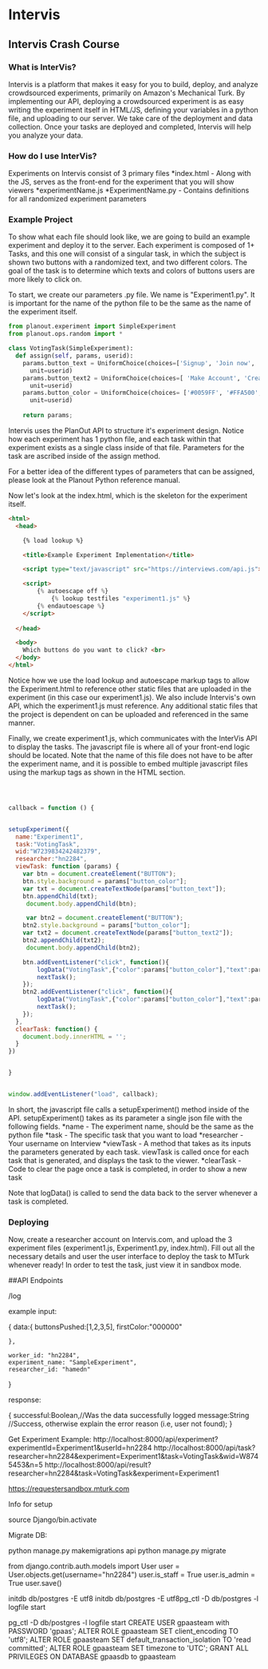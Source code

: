 # Intervis

## Intervis Crash Course

### What is InterVis?
Intervis is a platform that makes it easy for you to build, deploy, and analyze crowdsourced experiments, primarily on Amazon's Mechanical Turk. By implementing our API, deploying a crowdsourced experiment is as easy writing the experiment itself in HTML/JS, defining your variables in a python file, and uploading to our server. We take care of the deployment and data collection. Once your tasks are deployed and completed, Intervis will help you analyze your data. 

### How do I use InterVis?
Experiments on Intervis consist of 3 primary files
*index.html - Along with the JS, serves as the front-end for the experiment that you will show viewers
*experimentName.js
*ExperimentName.py - Contains definitions for all randomized experiment parameters

### Example Project
To show what each file should look like, we are going to build an example experiment and deploy it to the server. Each experiment is composed of 1+ Tasks, and this one will consist of a singular task, in which the subject is shown two buttons with a randomized text, and two different colors. The goal of the task is to determine which texts and colors of buttons users are more likely to click on.

To start, we create our parameters .py file. We name is "Experiment1.py". It is important for the name of the python file to be the same as the name of the experiment itself.

```python
from planout.experiment import SimpleExperiment
from planout.ops.random import *

class VotingTask(SimpleExperiment):
  def assign(self, params, userid):
    params.button_text = UniformChoice(choices=['Signup', 'Join now', 'Just Do It'],
      unit=userid)
    params.button_text2 = UniformChoice(choices=[ 'Make Account', 'Create Account', 'Welcome'],
      unit=userid)
    params.button_color = UniformChoice(choices= ['#0059FF', '#FFA500','#1abc9c','#9b59b6','#e74c3c','#c0392b','#16a085','#2ecc71'],
      unit=userid)
    
    return params;
```

Intervis uses the PlanOut API to structure it's experiment design. Notice how each experiment has 1 python file, and each task within that experiment exists as a single class inside of that file. Parameters for the task are ascribed inside of the assign method. 

For a better idea of the different types of parameters that can be assigned, please look at the Planout Python reference manual.

Now let's look at the index.html, which is the skeleton for the experiment itself.

```HTML
<html>
  <head>

    {% load lookup %}

    <title>Example Experiment Implementation</title>

    <script type="text/javascript" src="https://interviews.com/api.js"></script>

    <script>
	    {% autoescape off %}
	    	{% lookup testfiles "experiment1.js" %}
	    {% endautoescape %}
    </script>
 
  </head>

  <body>
    Which buttons do you want to click? <br>
  </body>
</html>

```

Notice how we use the load lookup and autoescape markup tags to allow the Experiment.html to reference other static files that are uploaded in the experiment (in this case our experiment1.js). We also include Intervis's own API, which the experiment1.js must reference. Any additional static files that the project is dependent on can be uploaded and referenced in the same manner. 

Finally, we create experiment1.js, which communicates with the InterVis API to display the tasks. The javascript file is where all of your front-end logic should be located. Note that the name of this file does not have to be after the experiment name, and it is possible to embed multiple javascript files using the markup tags as shown in the HTML section. 

```javascript



callback = function () {


setupExperiment({
  name:"Experiment1",
  task:"VotingTask",
  wid:"W7239834242482379",
  researcher:"hn2284",
  viewTask: function (params) {
    var btn = document.createElement("BUTTON");
    btn.style.background = params["button_color"];
    var txt = document.createTextNode(params["button_text"]);  
    btn.appendChild(txt);  
     document.body.appendChild(btn); 

     var btn2 = document.createElement("BUTTON");
    btn2.style.background = params["button_color"];
    var txt2 = document.createTextNode(params["button_text2"]);  
    btn2.appendChild(txt2);  
     document.body.appendChild(btn2); 

    btn.addEventListener("click", function(){
        logData("VotingTask",{"color":params["button_color"],"text":params["button_text"]})
        nextTask();
    });
    btn2.addEventListener("click", function(){
        logData("VotingTask",{"color":params["button_color"],"text":params["button_text2"]})
        nextTask();
    });
  },
  clearTask: function() {
    document.body.innerHTML = ''; 
  }
})


}


window.addEventListener("load", callback);

```

In short, the javascript file calls a setupExperiment() method inside of the API. setupExperiment() takes as its parameter a single json file with the following fields.
*name - The experiment name, should be the same as the python file
*task - The specific task that you want to load
*researcher - Your username on Interview
*viewTask - A method that takes as its inputs the parameters generated by each task. viewTask is called once for each task that is generated, and displays the task to the viewer.
*clearTask - Code to clear the page once a task is completed, in order to show a new task

Note that logData() is called to send the data back to the server whenever a task is completed. 

### Deploying
Now, create a researcher account on Intervis.com, and upload the 3 experiment files (experiment1.js, Experiment1.py, index.html). Fill out all the necessary details and user the user interface to deploy the task to MTurk whenever ready! In order to test the task, just view it in sandbox mode.



##API Endpoints


/log

example input:

{
	data:{
		buttonsPushed:[1,2,3,5],
		firstColor:"000000"

	},

	worker_id: "hn2284",
	experiment_name: "SampleExperiment",
	researcher_id: "hamedn" 
}

response:

{
	successful:Boolean,//Was the data successfully logged
	message:String //Success, otherwise explain the error reason (i.e, user not found);
}


Get Experiment Example:
http://localhost:8000/api/experiment?experimentId=Experiment1&userId=hn2284
http://localhost:8000/api/task?researcher=hn2284&experiment=Experiment1&task=VotingTask&wid=W8745453&n=5
http://localhost:8000/api/result?researcher=hn2284&task=VotingTask&experiment=Experiment1


https://requestersandbox.mturk.com


Info for setup

source Django/bin.activate

Migrate DB:

python manage.py makemigrations api
python manage.py migrate

from django.contrib.auth.models import User
user = User.objects.get(username="hn2284")
user.is_staff = True
user.is_admin = True
user.save()




initdb db/postgres -E utf8
initdb db/postgres -E utf8pg_ctl -D db/postgres -l logfile start

pg_ctl -D db/postgres -l logfile start
CREATE USER gpaasteam with PASSWORD 'gpaas';
ALTER ROLE gpaasteam SET client_encoding TO 'utf8';
ALTER ROLE gpaasteam SET default_transaction_isolation TO 'read committed';
ALTER ROLE gpaasteam SET timezone to 'UTC';
GRANT ALL PRIVILEGES ON DATABASE gpaasdb to gpaasteam